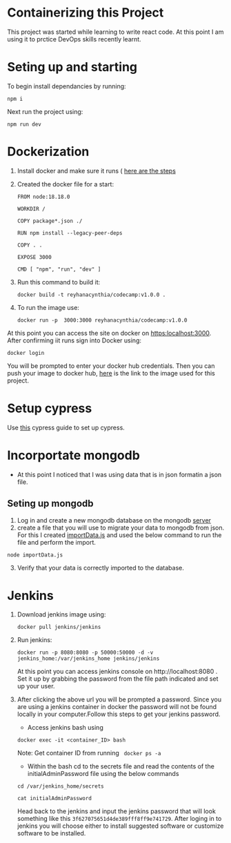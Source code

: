 # Containerizing this Project

This project was started while learning to write react code. At this point I am using it to prctice DevOps skills recently learnt.

# Seting up and starting

To begin install dependancies by running:

```
npm i
```

Next run the project using:

```
npm run dev
```

# Dockerization

1. Install docker and make sure it runs ( [here are the steps](https://docs.docker.com/engine/install/)


2. Created the docker file for a start:

   ```
   FROM node:18.18.0

   WORKDIR /

   COPY package*.json ./

   RUN npm install --legacy-peer-deps

   COPY . .

   EXPOSE 3000

   CMD [ "npm", "run", "dev" ]
   ```

3. Run this command to build it:

   ```
   docker build -t reyhanacynthia/codecamp:v1.0.0 .
   ```

4. To run the image use:

   ```
   docker run -p  3000:3000 reyhanacynthia/codecamp:v1.0.0
   ```

At this point you can access the site on docker on [https:localhost:3000](http://localhost:3000/). After confirming iit runs sign into Docker using:

```
docker login
```

You will be prompted to enter your docker hub credentials. Then you can push your image to docker hub, [here](https://hub.docker.com/repository/docker/reyhanacynthia/codecamp/general) is the link to the image used for this project.

# Setup cypress

Use [this](https://docs.cypress.io/guides/getting-started/installing-cypress) cypress guide to set up cypress.

# Incorportate mongodb

- At this point I noticed that I was using data that is in json formatin a json file.

## Seting up mongodb

1. Log in and create a new mongodb database on the mongodb [server](https://account.mongodb.com/account/login)
2. create a file that you will use to migrate your data to mongodb from json. For this I created [importData.js](importData.js) and used the below command to run the file and perform the import.
```
node importData.js
```
3. Verify that your data is correctly imported to the database.

# Jenkins

1. Download jenkins image using:
   ```
   docker pull jenkins/jenkins
   ```
2. Run jenkins:

   ```
   docker run -p 8080:8080 -p 50000:50000 -d -v jenkins_home:/var/jenkins_home jenkins/jenkins
   ```

   At this point you can access jenkins console on http://localhost:8080 . Set it up by grabbing the password from the file path indicated and set up your user.

3. After clicking the above url you will be prompted a password. Since you are using a jenkins container in docker the password will not be found locally in your computer.Follow this steps to get your jenkins password.

   - Access jenkins bash using

   ```
   docker exec -it <container_ID> bash

   ```

   Note: Get container ID from running ` docker ps -a`

   - Within the bash cd to the secrets file and read the contents of the initialAdminPassword file using the below commands

   ```
   cd /var/jenkins_home/secrets

   cat initialAdminPassword
   ```

   Head back to the jenkins and input the jenkins password that will look something like this `3f627075651d4de389fff8ff9e741729`.
   After loging in to jenkins you will choose either to install suggested software or customize software to be installed.


